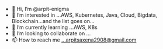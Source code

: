 - 👋 Hi, I’m @arpit-enigma
- 👀 I’m interested in ...AWS, Kubernetes, Java, Cloud, Bigdata, Blockchain...and the list goes on...
- 🌱 I’m currently learning ...AWS, K8s
- 💞️ I’m looking to collaborate on ...
- 📫 How to reach me ...arpitsaxena2908@gmail.com

<!---
arpit-enigma/arpit-enigma is a ✨ special ✨ repository because its `README.md` (this file) appears on your GitHub profile.
You can click the Preview link to take a look at your changes.
--->
